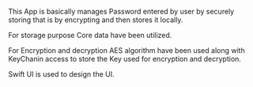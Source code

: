 This App is basically manages Password entered by user by securely storing that is by encrypting and then stores it locally.

For storage purpose Core data have been utilized.

For Encryption and decryption AES algorithm have been used along with KeyChanin access to store the Key used for encryption and decryption.
 
Swift UI is used to design the UI.

